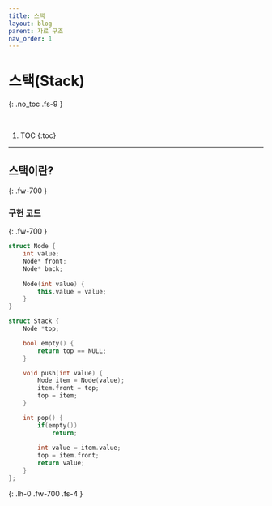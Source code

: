```yaml
---
title: 스택
layout: blog
parent: 자료 구조
nav_order: 1
---
```


# **스택(Stack)**
{: .no_toc .fs-9 }

<br/>

1. TOC
{:toc}

---

## 스택이란?
{: .fw-700 }

<div class="code-example" markdown="1">
</div>

### 구현 코드
{: .fw-700 }

```cpp
struct Node {
    int value;
    Node* front;
    Node* back;
    
    Node(int value) {
        this.value = value;
    }
}

struct Stack {
    Node *top;

    bool empty() {
        return top == NULL;
    }

    void push(int value) {
        Node item = Node(value);
        item.front = top;
        top = item;
    }

    int pop() {
        if(empty())
            return;
        
        int value = item.value;
        top = item.front;
        return value;
    }
};
```
{: .lh-0 .fw-700 .fs-4 }